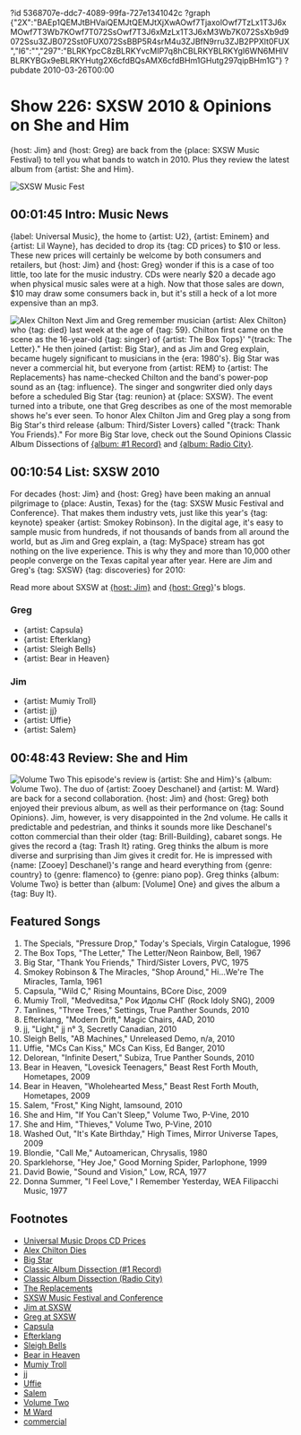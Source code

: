 ?id 5368707e-ddc7-4089-99fa-727e1341042c
?graph {"2X":"BAEp1QEMJtBHVaiQEMJtQEMJtXjXwAOwf7TjaxolOwf7TzLx1T3J6xMOwf7T3Wb7KOwf7T072SsOwf7T3J6xMzLx1T3J6xM3Wb7K072SsXb9d9072Ssu3ZJB072Sst0FUX072SsBBP5R4srM4u3ZJBfN9rru3ZJB2PPXlt0FUX","I6":"","297":"BLRKYpcC8zBLRKYvcMIP7q8hCBLRKYBLRKYgI6WN6MHlVBLRKYBGx9eBLRKYHutg2X6cfdBQsAMX6cfdBHm1GHutg297qipBHm1G"}
?pubdate 2010-03-26T00:00

# Show 226: SXSW 2010 & Opinions on She and Him
{host: Jim} and {host: Greg} are back from the {place: SXSW Music Festival} to tell you what bands to watch in 2010. Plus they review the latest album from {artist: She and Him}.

![SXSW Music Fest](https://static.soundopinions.org/images/2010/sxsw/2.jpg)

## 00:01:45 Intro: Music News
{label: Universal Music}, the home to {artist: U2}, {artist: Eminem} and {artist: Lil Wayne}, has decided to drop its {tag: CD prices} to $10 or less. These new prices will certainly be welcome by both consumers and retailers, but {host: Jim} and {host: Greg} wonder if this is a case of too little, too late for the music industry. CDs were nearly $20 a decade ago when physical music sales were at a high. Now that those sales are down, $10 may draw some consumers back in, but it's still a heck of a lot more expensive than an mp3.

![Alex Chilton](https://static.soundopinions.org/assets/226/2X0.jpg)
Next Jim and Greg remember musician {artist: Alex Chilton} who {tag: died} last week at the age of {tag: 59}. Chilton first came on the scene as the 16-year-old {tag: singer} of {artist: The Box Tops}' "{track: The Letter}." He then joined {artist: Big Star}, and as Jim and Greg explain, became hugely significant to musicians in the {era: 1980's}. Big Star was never a commercial hit, but everyone from {artist: REM} to {artist: The Replacements} has name-checked Chilton and the band's power-pop sound as an {tag: influence}. The singer and songwriter died only days before a scheduled Big Star {tag: reunion} at {place: SXSW}. The event turned into a tribute, one that Greg describes as one of the most memorable shows he's ever seen. To honor Alex Chilton Jim and Greg play a song from Big Star's third release {album: Third/Sister Lovers} called "{track: Thank You Friends}." For more Big Star love, check out the Sound Opinions Classic Album Dissections of [{album: #1 Record}](/show/198/) and [{album: Radio City}](/show/365/).

## 00:10:54 List: SXSW 2010
For decades {host: Jim} and {host: Greg} have been making an annual pilgrimage to {place: Austin, Texas} for the {tag: SXSW Music Festival and Conference}. That makes them industry vets, just like this year's {tag: keynote} speaker {artist: Smokey Robinson}. In the digital age, it's easy to sample music from hundreds, if not thousands of bands from all around the world, but as Jim and Greg explain, a {tag: MySpace} stream has got nothing on the live experience. This is why they and more than 10,000 other people converge on the Texas capital year after year. Here are Jim and Greg's {tag: SXSW} {tag: discoveries} for 2010:

Read more about SXSW at [{host: Jim}](http://www.wbez.org/blogs/jim-derogatis/2015-03/snoop%E2%80%99s-keynote-courtney-barnett-ultimate-painting-and-jacco-gardner) and [{host: Greg}](http://www.chicagotribune.com/entertainment/music/chi-sxsw-final-20150320-column.html)'s blogs.

### Greg
- {artist: Capsula}
- {artist: Efterklang}
- {artist: Sleigh Bells}
- {artist: Bear in Heaven}
 
### Jim
- {artist: Mumiy Troll}
- {artist: jj}
- {artist: Uffie}
- {artist: Salem}

## 00:48:43 Review: She and Him
![Volume Two](https://static.soundopinions.org/assets/226/2970.jpg)
This episode's review is {artist: She and Him}'s {album: Volume Two}. The duo of {artist: Zooey Deschanel} and {artist: M. Ward} are back for a second collaboration. {host: Jim} and {host: Greg} both enjoyed their previous album, as well as their performance on {tag: Sound Opinions}. Jim, however, is very disappointed in the 2nd volume. He calls it predictable and pedestrian, and thinks it sounds more like Deschanel's cotton commercial than their older {tag: Brill-Building}, cabaret songs. He gives the record a {tag: Trash It} rating. Greg thinks the album is more diverse and surprising than Jim gives it credit for. He is impressed with {name: [Zooey] Deschanel}'s range and heard everything from {genre: country} to {genre: flamenco} to {genre: piano pop}. Greg thinks {album: Volume Two} is better than {album: [Volume] One} and gives the album a {tag: Buy It}.


## Featured Songs
1. The Specials, "Pressure Drop," Today's Specials, Virgin Catalogue, 1996
2. The Box Tops, "The Letter," The Letter/Neon Rainbow, Bell, 1967
3. Big Star, "Thank You Friends," Third/Sister Lovers, PVC, 1975
1. Smokey Robinson & The Miracles, "Shop Around," Hi...We're The Miracles, Tamla, 1961
4. Capsula, "Wild C," Rising Mountains, BCore Disc, 2009
1. Mumiy Troll, "Medveditsa," Рок Идолы СНГ (Rock Idoly SNG), 2009 
1. Tanlines, "Three Trees," Settings, True Panther Sounds, 2010
1. Efterklang, "Modern Drift," Magic Chairs, 4AD, 2010
1. jj, "Light," jj n° 3, Secretly Canadian, 2010
1. Sleigh Bells, "AB Machines," Unreleased Demo, n/a, 2010
1. Uffie, "MCs Can Kiss," MCs Can Kiss, Ed Banger, 2010
1. Delorean, "Infinite Desert," Subiza, True Panther Sounds, 2010
1. Bear in Heaven, "Lovesick Teenagers," Beast Rest Forth Mouth, Hometapes, 2009
1. Bear in Heaven, "Wholehearted Mess," Beast Rest Forth Mouth, Hometapes, 2009
1. Salem, "Frost," King Night, Iamsound, 2010
1. She and Him, "If You Can't Sleep," Volume Two, P-Vine, 2010 
1. She and Him, "Thieves," Volume Two, P-Vine, 2010 
1. Washed Out, "It's Kate Birthday," High Times, Mirror Universe Tapes, 2009 
1. Blondie, "Call Me," Autoamerican, Chrysalis, 1980
1. Sparklehorse, "Hey Joe," Good Morning Spider, Parlophone, 1999 
1. David Bowie, "Sound and Vision," Low, RCA, 1977
1. Donna Summer, "I Feel Love," I Remember Yesterday, WEA Filipacchi Music, 1977   

## Footnotes
- [Universal Music Drops CD Prices](http://www.reuters.com/article/idUSTRE62J04Z20100320)
- [Alex Chilton Dies](http://www.nytimes.com/2010/03/21/opinion/21westerberg.html)
- [Big Star](http://www.bigstarband.com/)
- [Classic Album Dissection (#1 Record)](/show/198/#bigstar)
- [Classic Album Dissection (Radio City)](/show/365/#bigstar)
- [The Replacements](http://thereplacementsofficial.com/pages/home)
- [SXSW Music Festival and Conference](http://sxsw.com/music)
- [Jim at SXSW](http://www.wbez.org/blogs/jim-derogatis/2015-03/snoop%E2%80%99s-keynote-courtney-barnett-ultimate-painting-and-jacco-gardner)
- [Greg at SXSW](http://www.chicagotribune.com/entertainment/music/chi-sxsw-final-20150320-column.html)
- [Capsula](http://www.myspace.com/capsulaorg)
- [Efterklang](http://www.efterklang.net/)
- [Sleigh Bells](http://www.myspace.com/sleighbellsmusic)
- [Bear in Heaven](http://www.bearinheaven.com/)
- [Mumiy Troll](http://www.mumiytroll.com/en)
- [jj](http://www.secretlycanadian.com/artist.php?name=jj)
- [Uffie](http://www.myspace.com/uffie)
- [Salem](http://www.myspace.com/s4lem)
- [Volume Two](http://www.sheandhim.com/#/splash)
- [M Ward](http://www.mwardmusic.com/)
- [commercial](http://www.youtube.com/watch?v=PJFutyUrllo)
